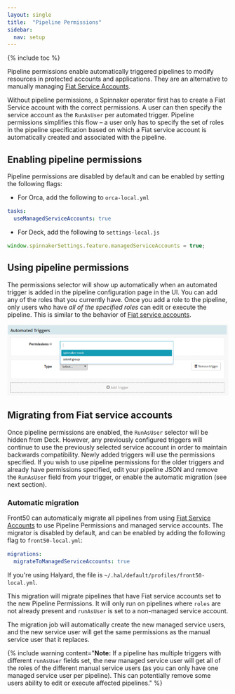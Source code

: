 ```yaml
---
layout: single
title:  "Pipeline Permissions"
sidebar:
  nav: setup
---
```


{% include toc %}

Pipeline permissions enable automatically triggered pipelines to modify
resources in protected accounts and applications. They are an alternative
to manually managing [Fiat Service Accounts](/setup/security/authorization/service-accounts/).

Without pipeline permissions, a Spinnaker operator first has to create a
Fiat Service account with the correct permissions. A user can then specify the
service account as the `RunAsUser` per automated trigger. Pipeline permissions
simplifies this flow – a user only has to specify the set of roles in the
pipeline specification based on which a Fiat service account is automatically
created and associated with the pipeline.

## Enabling pipeline permissions

Pipeline permissions are disabled by default and can be enabled by
setting the following flags:

* For Orca, add the following to  `orca-local.yml`

```yaml
tasks:
  useManagedServiceAccounts: true
```

* For Deck, add the following to `settings-local.js`

```js
window.spinnakerSettings.feature.managedServiceAccounts = true;
```

## Using pipeline permissions
The permissions selector will show up automatically when an automated trigger
is added in the pipeline configuration page in the UI. You can add any of the
roles that you currently have. Once you add a role to the pipeline, only users
who have _all of the specified roles_ can edit or execute the pipeline.
This is similar to the behavior of
[Fiat service accounts](/setup/security/authorization/service-accounts#service-account-roles).

![permissions selector from pipeline config in Deck](permissions-selector.png)

## Migrating from Fiat service accounts

Once pipeline permissions are enabled, the `RunAsUser` selector will be hidden
from Deck. However, any previously configured triggers will continue to use
the previously selected service account in order to maintain backwards
compatibility. Newly added triggers will use the permissions specified. If you
wish to use pipeline permissions for the older triggers and already have
permissions specified, edit your pipeline JSON and remove the `RunAsUser` field
from your trigger, or enable the automatic migration (see next section).

### Automatic migration

Front50 can automatically migrate all pipelines from using [Fiat Service
Accounts](/setup/security/authorization/service-accounts/) to use Pipeline Permissions and managed service
accounts. The migrator is disabled by default, and can be enabled by adding the
following flag to `front50-local.yml`:

```yaml
migrations:
  migrateToManagedServiceAccounts: true
```

If you're using Halyard, the file is `~/.hal/default/profiles/front50-local.yml`.

This migration will migrate pipelines that have Fiat service accounts set to the
new Pipeline Permissions. It will only run on pipelines where `roles` are not
already present and `runAsUser` is set to a non-managed service account.

The migration job will automatically create the new managed service users, and the
new service user will get the same permissions as the manual service user that it
replaces.

{% include
   warning
   content="**Note:** If a pipeline has multiple triggers with different
   `runAsUser` fields set, the new managed service user will get all of the roles
   of the different manual service users (as you can only have one managed service
   user per pipeline). This can potentially remove some users ability to edit or
   execute affected pipelines."
%}
